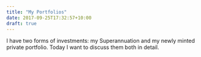 ```yaml
---
title: "My Portfolios"
date: 2017-09-25T17:32:57+10:00
draft: true
---
```


I have two forms of investments: my Superannuation and my newly minted private portfolio. Today I want to discuss them both in detail.

